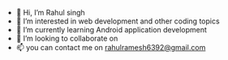 - 👋 Hi, I’m Rahul singh
- 👀 I’m interested in web development and other coding topics
- 🌱 I’m currently learning Android application development 
- 💞️ I’m looking to collaborate on 
- 📫 you can contact me on rahulramesh6392@gmail.com

<!---
rahulsinghdevelop/rahulsinghdevelop is a ✨ special ✨ repository because its `README.md` (this file) appears on your GitHub profile.
You can click the Preview link to take a look at your changes.
--->
